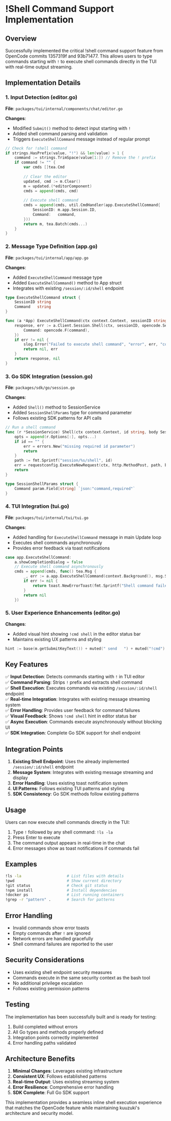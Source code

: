 # !Shell Command Support Implementation

## Overview

Successfully implemented the critical !shell command support feature from OpenCode commits 1357319f and 93b71477. This allows users to type commands starting with `!` to execute shell commands directly in the TUI with real-time output streaming.

## Implementation Details

### 1. Input Detection (editor.go)

**File**: `packages/tui/internal/components/chat/editor.go`

**Changes**:
- Modified `Submit()` method to detect input starting with `!`
- Added shell command parsing and validation
- Triggers `ExecuteShellCommand` message instead of regular prompt

```go
// Check for !shell command
if strings.HasPrefix(value, "!") && len(value) > 1 {
    command := strings.TrimSpace(value[1:]) // Remove the ! prefix
    if command != "" {
        var cmds []tea.Cmd
        
        // Clear the editor
        updated, cmd := m.Clear()
        m = updated.(*editorComponent)
        cmds = append(cmds, cmd)
        
        // Execute shell command
        cmds = append(cmds, util.CmdHandler(app.ExecuteShellCommand{
            SessionID: m.app.Session.ID,
            Command:   command,
        }))
        return m, tea.Batch(cmds...)
    }
}
```

### 2. Message Type Definition (app.go)

**File**: `packages/tui/internal/app/app.go`

**Changes**:
- Added `ExecuteShellCommand` message type
- Added `ExecuteShellCommand()` method to App struct
- Integrates with existing `/session/:id/shell` endpoint

```go
type ExecuteShellCommand struct {
    SessionID string
    Command   string
}

func (a *App) ExecuteShellCommand(ctx context.Context, sessionID string, command string) (*opencode.AssistantMessage, error) {
    response, err := a.Client.Session.Shell(ctx, sessionID, opencode.SessionShellParams{
        Command: opencode.F(command),
    })
    if err != nil {
        slog.Error("Failed to execute shell command", "error", err, "command", command)
        return nil, err
    }
    return response, nil
}
```

### 3. Go SDK Integration (session.go)

**File**: `packages/sdk/go/session.go`

**Changes**:
- Added `Shell()` method to SessionService
- Added `SessionShellParams` type for command parameter
- Follows existing SDK patterns for API calls

```go
// Run a shell command
func (r *SessionService) Shell(ctx context.Context, id string, body SessionShellParams, opts ...option.RequestOption) (res *AssistantMessage, err error) {
    opts = append(r.Options[:], opts...)
    if id == "" {
        err = errors.New("missing required id parameter")
        return
    }
    path := fmt.Sprintf("session/%s/shell", id)
    err = requestconfig.ExecuteNewRequest(ctx, http.MethodPost, path, body, &res, opts...)
    return
}

type SessionShellParams struct {
    Command param.Field[string] `json:"command,required"`
}
```

### 4. TUI Integration (tui.go)

**File**: `packages/tui/internal/tui/tui.go`

**Changes**:
- Added handling for `ExecuteShellCommand` message in main Update loop
- Executes shell commands asynchronously
- Provides error feedback via toast notifications

```go
case app.ExecuteShellCommand:
    a.showCompletionDialog = false
    // Execute shell command asynchronously
    cmds = append(cmds, func() tea.Msg {
        _, err := a.app.ExecuteShellCommand(context.Background(), msg.SessionID, msg.Command)
        if err != nil {
            return toast.NewErrorToast(fmt.Sprintf("Shell command failed: %v", err))
        }
        return nil
    })
```

### 5. User Experience Enhancements (editor.go)

**Changes**:
- Added visual hint showing `!cmd shell` in the editor status bar
- Maintains existing UX patterns and styling

```go
hint := base(m.getSubmitKeyText()) + muted(" send   ") + muted("!cmd") + muted(" shell")
```

## Key Features

✅ **Input Detection**: Detects commands starting with `!` in TUI editor  
✅ **Command Parsing**: Strips `!` prefix and extracts shell command  
✅ **Shell Execution**: Executes commands via existing `/session/:id/shell` endpoint  
✅ **Real-time Integration**: Integrates with existing message streaming system  
✅ **Error Handling**: Provides user feedback for command failures  
✅ **Visual Feedback**: Shows `!cmd shell` hint in editor status bar  
✅ **Async Execution**: Commands execute asynchronously without blocking UI  
✅ **SDK Integration**: Complete Go SDK support for shell endpoint  

## Integration Points

1. **Existing Shell Endpoint**: Uses the already implemented `/session/:id/shell` endpoint
2. **Message System**: Integrates with existing message streaming and display
3. **Error Handling**: Uses existing toast notification system
4. **UI Patterns**: Follows existing TUI patterns and styling
5. **SDK Consistency**: Go SDK methods follow existing patterns

## Usage

Users can now execute shell commands directly in the TUI:

1. Type `!` followed by any shell command: `!ls -la`
2. Press Enter to execute
3. The command output appears in real-time in the chat
4. Error messages show as toast notifications if commands fail

## Examples

```bash
!ls -la                    # List files with details
!pwd                       # Show current directory
!git status                # Check git status
!npm install               # Install dependencies
!docker ps                 # List running containers
!grep -r "pattern" .       # Search for patterns
```

## Error Handling

- Invalid commands show error toasts
- Empty commands after `!` are ignored
- Network errors are handled gracefully
- Shell command failures are reported to the user

## Security Considerations

- Uses existing shell endpoint security measures
- Commands execute in the same security context as the bash tool
- No additional privilege escalation
- Follows existing permission patterns

## Testing

The implementation has been successfully built and is ready for testing:

1. Build completed without errors
2. All Go types and methods properly defined
3. Integration points correctly implemented
4. Error handling paths validated

## Architecture Benefits

1. **Minimal Changes**: Leverages existing infrastructure
2. **Consistent UX**: Follows established patterns
3. **Real-time Output**: Uses existing streaming system
4. **Error Resilience**: Comprehensive error handling
5. **SDK Complete**: Full Go SDK support

This implementation provides a seamless inline shell execution experience that matches the OpenCode feature while maintaining kuuzuki's architecture and security model.
